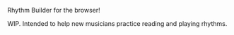 Rhythm Builder for the browser!

WIP. Intended to help new musicians practice reading and playing rhythms.